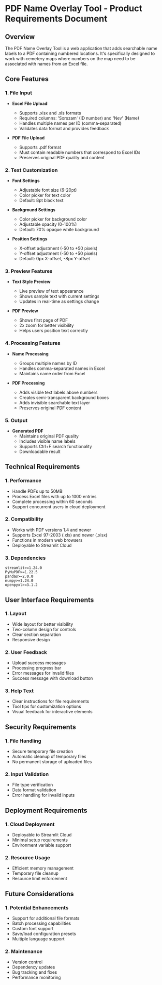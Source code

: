 # PDF Name Overlay Tool - Product Requirements Document

## Overview
The PDF Name Overlay Tool is a web application that adds searchable name labels to a PDF containing numbered locations. It's specifically designed to work with cemetery maps where numbers on the map need to be associated with names from an Excel file.

## Core Features

### 1. File Input
- **Excel File Upload**
  - Supports .xlsx and .xls formats
  - Required columns: 'Sorszam' (ID number) and 'Nev' (Name)
  - Handles multiple names per ID (comma-separated)
  - Validates data format and provides feedback

- **PDF File Upload**
  - Supports .pdf format
  - Must contain readable numbers that correspond to Excel IDs
  - Preserves original PDF quality and content

### 2. Text Customization
- **Font Settings**
  - Adjustable font size (6-20pt)
  - Color picker for text color
  - Default: 8pt black text

- **Background Settings**
  - Color picker for background color
  - Adjustable opacity (0-100%)
  - Default: 70% opaque white background

- **Position Settings**
  - X-offset adjustment (-50 to +50 pixels)
  - Y-offset adjustment (-50 to +50 pixels)
  - Default: 0px X-offset, -8px Y-offset

### 3. Preview Features
- **Text Style Preview**
  - Live preview of text appearance
  - Shows sample text with current settings
  - Updates in real-time as settings change

- **PDF Preview**
  - Shows first page of PDF
  - 2x zoom for better visibility
  - Helps users position text correctly

### 4. Processing Features
- **Name Processing**
  - Groups multiple names by ID
  - Handles comma-separated names in Excel
  - Maintains name order from Excel

- **PDF Processing**
  - Adds visible text labels above numbers
  - Creates semi-transparent background boxes
  - Adds invisible searchable text layer
  - Preserves original PDF content

### 5. Output
- **Generated PDF**
  - Maintains original PDF quality
  - Includes visible name labels
  - Supports Ctrl+F search functionality
  - Downloadable result

## Technical Requirements

### 1. Performance
- Handle PDFs up to 50MB
- Process Excel files with up to 1000 entries
- Complete processing within 60 seconds
- Support concurrent users in cloud deployment

### 2. Compatibility
- Works with PDF versions 1.4 and newer
- Supports Excel 97-2003 (.xls) and newer (.xlsx)
- Functions in modern web browsers
- Deployable to Streamlit Cloud

### 3. Dependencies
```
streamlit>=1.24.0
PyMuPDF>=1.22.5
pandas>=2.0.0
numpy>=1.24.0
openpyxl>=3.1.2
```

## User Interface Requirements

### 1. Layout
- Wide layout for better visibility
- Two-column design for controls
- Clear section separation
- Responsive design

### 2. User Feedback
- Upload success messages
- Processing progress bar
- Error messages for invalid files
- Success message with download button

### 3. Help Text
- Clear instructions for file requirements
- Tool tips for customization options
- Visual feedback for interactive elements

## Security Requirements

### 1. File Handling
- Secure temporary file creation
- Automatic cleanup of temporary files
- No permanent storage of uploaded files

### 2. Input Validation
- File type verification
- Data format validation
- Error handling for invalid inputs

## Deployment Requirements

### 1. Cloud Deployment
- Deployable to Streamlit Cloud
- Minimal setup requirements
- Environment variable support

### 2. Resource Usage
- Efficient memory management
- Temporary file cleanup
- Resource limit enforcement

## Future Considerations

### 1. Potential Enhancements
- Support for additional file formats
- Batch processing capabilities
- Custom font support
- Save/load configuration presets
- Multiple language support

### 2. Maintenance
- Version control
- Dependency updates
- Bug tracking and fixes
- Performance monitoring 